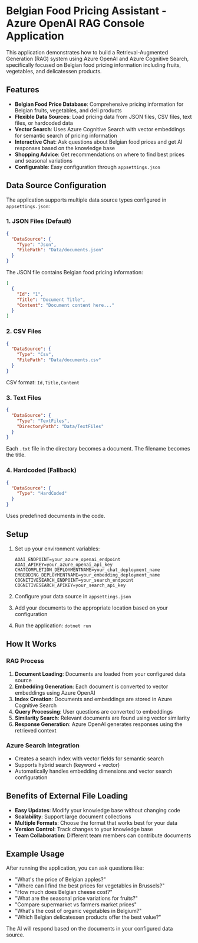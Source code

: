 # Belgian Food Pricing Assistant - Azure OpenAI RAG Console Application

This application demonstrates how to build a Retrieval-Augmented Generation (RAG) system using Azure OpenAI and Azure Cognitive Search, specifically focused on Belgian food pricing information including fruits, vegetables, and delicatessen products.

## Features

- **Belgian Food Price Database**: Comprehensive pricing information for Belgian fruits, vegetables, and deli products
- **Flexible Data Sources**: Load pricing data from JSON files, CSV files, text files, or hardcoded data
- **Vector Search**: Uses Azure Cognitive Search with vector embeddings for semantic search of pricing information
- **Interactive Chat**: Ask questions about Belgian food prices and get AI responses based on the knowledge base
- **Shopping Advice**: Get recommendations on where to find best prices and seasonal variations
- **Configurable**: Easy configuration through `appsettings.json`

## Data Source Configuration

The application supports multiple data source types configured in `appsettings.json`:

### 1. JSON Files (Default)

```json
{
  "DataSource": {
    "Type": "Json",
    "FilePath": "Data/documents.json"
  }
}
```

The JSON file contains Belgian food pricing information:

```json
[
  {
    "Id": "1",
    "Title": "Document Title",
    "Content": "Document content here..."
  }
]
```

### 2. CSV Files

```json
{
  "DataSource": {
    "Type": "Csv",
    "FilePath": "Data/documents.csv"
  }
}
```

CSV format: `Id,Title,Content`

### 3. Text Files

```json
{
  "DataSource": {
    "Type": "TextFiles",
    "DirectoryPath": "Data/TextFiles"
  }
}
```

Each `.txt` file in the directory becomes a document. The filename becomes the title.

### 4. Hardcoded (Fallback)

```json
{
  "DataSource": {
    "Type": "HardCoded"
  }
}
```

Uses predefined documents in the code.

## Setup

1. Set up your environment variables:

   ```
   AOAI_ENDPOINT=your_azure_openai_endpoint
   AOAI_APIKEY=your_azure_openai_api_key
   CHATCOMPLETION_DEPLOYMENTNAME=your_chat_deployment_name
   EMBEDDING_DEPLOYMENTNAME=your_embedding_deployment_name
   COGNITIVESEARCH_ENDPOINT=your_search_endpoint
   COGNITIVESEARCH_APIKEY=your_search_api_key
   ```

2. Configure your data source in `appsettings.json`

3. Add your documents to the appropriate location based on your configuration

4. Run the application: `dotnet run`

## How It Works

### RAG Process

1. **Document Loading**: Documents are loaded from your configured data source
2. **Embedding Generation**: Each document is converted to vector embeddings using Azure OpenAI
3. **Index Creation**: Documents and embeddings are stored in Azure Cognitive Search
4. **Query Processing**: User questions are converted to embeddings
5. **Similarity Search**: Relevant documents are found using vector similarity
6. **Response Generation**: Azure OpenAI generates responses using the retrieved context

### Azure Search Integration

- Creates a search index with vector fields for semantic search
- Supports hybrid search (keyword + vector)
- Automatically handles embedding dimensions and vector search configuration

## Benefits of External File Loading

- **Easy Updates**: Modify your knowledge base without changing code
- **Scalability**: Support large document collections
- **Multiple Formats**: Choose the format that works best for your data
- **Version Control**: Track changes to your knowledge base
- **Team Collaboration**: Different team members can contribute documents

## Example Usage

After running the application, you can ask questions like:

- "What's the price of Belgian apples?"
- "Where can I find the best prices for vegetables in Brussels?"
- "How much does Belgian cheese cost?"
- "What are the seasonal price variations for fruits?"
- "Compare supermarket vs farmers market prices"
- "What's the cost of organic vegetables in Belgium?"
- "Which Belgian delicatessen products offer the best value?"

The AI will respond based on the documents in your configured data source.
